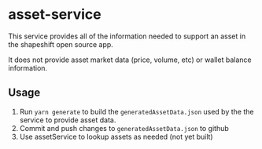 # asset-service

This service provides all of the information needed to support an asset in the shapeshift open source app.

It does not provide asset market data (price, volume, etc) or wallet balance information.

## Usage

1.  Run `yarn generate` to build the `generatedAssetData.json` used by the the service to provide asset data.
2.  Commit and push changes to `generatedAssetData.json` to github
3.  Use assetService to lookup assets as needed (not yet built)